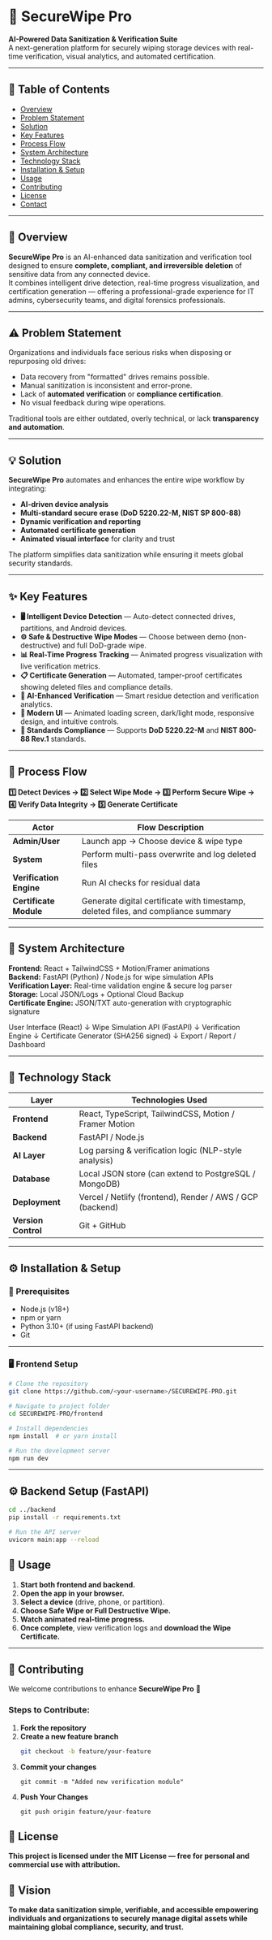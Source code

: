 # 🔐 SecureWipe Pro

**AI-Powered Data Sanitization & Verification Suite**  
A next-generation platform for securely wiping storage devices with real-time verification, visual analytics, and automated certification.

---

## 📑 Table of Contents

- [Overview](#overview)
- [Problem Statement](#problem-statement)
- [Solution](#solution)
- [Key Features](#key-features)
- [Process Flow](#process-flow)
- [System Architecture](#system-architecture)
- [Technology Stack](#technology-stack)
- [Installation & Setup](#installation--setup)
- [Usage](#usage)
- [Contributing](#contributing)
- [License](#license)
- [Contact](#contact)

---

## 🧭 Overview

**SecureWipe Pro** is an AI-enhanced data sanitization and verification tool designed to ensure **complete, compliant, and irreversible deletion** of sensitive data from any connected device.  
It combines intelligent drive detection, real-time progress visualization, and certification generation — offering a professional-grade experience for IT admins, cybersecurity teams, and digital forensics professionals.

---

## ⚠️ Problem Statement

Organizations and individuals face serious risks when disposing or repurposing old drives:

- Data recovery from "formatted" drives remains possible.
- Manual sanitization is inconsistent and error-prone.
- Lack of **automated verification** or **compliance certification**.
- No visual feedback during wipe operations.

Traditional tools are either outdated, overly technical, or lack **transparency and automation**.

---

## 💡 Solution

**SecureWipe Pro** automates and enhances the entire wipe workflow by integrating:

- **AI-driven device analysis**
- **Multi-standard secure erase (DoD 5220.22-M, NIST SP 800-88)**
- **Dynamic verification and reporting**
- **Automated certificate generation**
- **Animated visual interface** for clarity and trust

The platform simplifies data sanitization while ensuring it meets global security standards.

---

## ✨ Key Features

- **🖥️ Intelligent Device Detection** — Auto-detect connected drives, partitions, and Android devices.
- **⚙️ Safe & Destructive Wipe Modes** — Choose between demo (non-destructive) and full DoD-grade wipe.
- **📊 Real-Time Progress Tracking** — Animated progress visualization with live verification metrics.
- **📋 Certificate Generation** — Automated, tamper-proof certificates showing deleted files and compliance details.
- **🧠 AI-Enhanced Verification** — Smart residue detection and verification analytics.
- **🎨 Modern UI** — Animated loading screen, dark/light mode, responsive design, and intuitive controls.
- **🔏 Standards Compliance** — Supports **DoD 5220.22-M** and **NIST 800-88 Rev.1** standards.

---

## 🔁 Process Flow

**1️⃣ Detect Devices → 2️⃣ Select Wipe Mode → 3️⃣ Perform Secure Wipe → 4️⃣ Verify Data Integrity → 5️⃣ Generate Certificate**

| Actor                   | Flow Description                                                                   |
| ----------------------- | ---------------------------------------------------------------------------------- |
| **Admin/User**          | Launch app → Choose device & wipe type                                             |
| **System**              | Perform multi-pass overwrite and log deleted files                                 |
| **Verification Engine** | Run AI checks for residual data                                                    |
| **Certificate Module**  | Generate digital certificate with timestamp, deleted files, and compliance summary |

---

## 🧱 System Architecture

**Frontend:** React + TailwindCSS + Motion/Framer animations  
**Backend:** FastAPI (Python) / Node.js for wipe simulation APIs  
**Verification Layer:** Real-time validation engine & secure log parser  
**Storage:** Local JSON/Logs + Optional Cloud Backup  
**Certificate Engine:** JSON/TXT auto-generation with cryptographic signature

User Interface (React)
↓
Wipe Simulation API (FastAPI)
↓
Verification Engine
↓
Certificate Generator (SHA256 signed)
↓
Export / Report / Dashboard

---

## 🧰 Technology Stack

| Layer               | Technologies Used                                         |
| ------------------- | --------------------------------------------------------- |
| **Frontend**        | React, TypeScript, TailwindCSS, Motion / Framer Motion    |
| **Backend**         | FastAPI / Node.js                                         |
| **AI Layer**        | Log parsing & verification logic (NLP-style analysis)     |
| **Database**        | Local JSON store (can extend to PostgreSQL / MongoDB)     |
| **Deployment**      | Vercel / Netlify (frontend), Render / AWS / GCP (backend) |
| **Version Control** | Git + GitHub                                              |

---

## ⚙️ Installation & Setup

### 🧩 Prerequisites

- Node.js (v18+)
- npm or yarn
- Python 3.10+ (if using FastAPI backend)
- Git

---

### 🖥️ Frontend Setup

```bash
# Clone the repository
git clone https://github.com/<your-username>/SECUREWIPE-PRO.git

# Navigate to project folder
cd SECUREWIPE-PRO/frontend

# Install dependencies
npm install  # or yarn install

# Run the development server
npm run dev
```

---

## ⚙️ Backend Setup (FastAPI)

```bash
cd ../backend
pip install -r requirements.txt

# Run the API server
uvicorn main:app --reload
```

## 🚀 Usage

1. **Start both frontend and backend.**
2. **Open the app in your browser.**
3. **Select a device** (drive, phone, or partition).
4. **Choose Safe Wipe or Full Destructive Wipe.**
5. **Watch animated real-time progress.**
6. **Once complete**, view verification logs and **download the Wipe Certificate.**

---

## 🧩 Contributing

We welcome contributions to enhance **SecureWipe Pro** 🚀

### Steps to Contribute:

1. **Fork the repository**
2. **Create a new feature branch**
   ```bash
   git checkout -b feature/your-feature
   ```
3. **Commit your changes**
   ```
   git commit -m "Added new verification module"
   ```
4. **Push Your Changes**
   ```
   git push origin feature/your-feature
   ```

## 📜 License

**This project is licensed under the MIT License — free for personal and commercial use with attribution.**

## 🧠 Vision

**To make data sanitization simple, verifiable, and accessible empowering individuals and organizations to securely manage digital assets while maintaining global compliance, security, and trust.**
